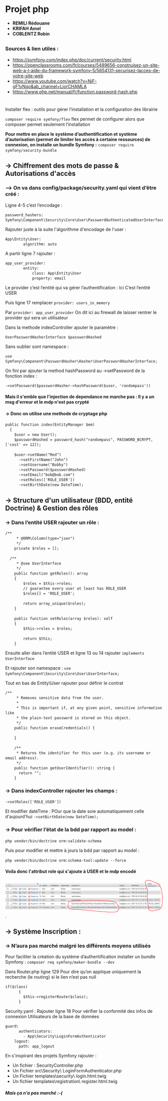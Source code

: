 # Projet php


- **REMILI Rédouane**
- **KRIFAH Amel**  
- **COBLENTZ Robin**

##

### Sources & lien utiles :
- <https://symfony.com/index.php/doc/current/security.html>
- <https://openclassrooms.com/fr/courses/5489656-construisez-un-site-web-a-l-aide-du-framework-symfony-5/5654131-securisez-lacces-de-votre-site-web>
- <https://www.youtube.com/watch?v=NjF-gF1yNqo&ab_channel=LiorCHAMLA>
- <https://www.php.net/manual/fr/function.password-hash.php>

#
Installer flex : outils pour gérer l’installation et la configuration des librairie 

`composer require symfony/flex`
flex permet de configurer alors que composer permet seulement l’installation

**Pour mettre en place le système d’authentification et système d’autorisation (permet de limiter les accès à certaine ressources) de connexion, on installe un bundle Symfony :**
`composer require symfony/security-bundle`

## -> Chiffrement des mots de passe & Autorisations d'accès
### --> On va dans config/package/security.yaml qui vient d’être créé :

Ligne 4-5 c’est l’encodage :

```
password_hashers: 
Symfony\Component\Security\Core\User\PasswordAuthenticatedUserInterface:'auto'
```
Rajouter juste à la suite l'algorithme d'encodage de l'user :
```
App\Entity\User:
        algorithm: auto
```

A partir ligne 7 rajouter :  
```
app_user_provider:
        entity:
            class: App\Entity\User
            property: email
```
Le provider c’est l’entité qui va gérer l’authentification : Ici C’est l’entité USER


Puis ligne 17 remplacer 
`provider: users_in_memory`

Par
`provider: app_user_provider`
On dit ici au firewall de laisser rentrer le provider qui sera un utilisateur

Dans la methode indexController ajouter le paramètre :
```
UserPasswordHasherInterface $passwordHashed
```
Sans oublier sont namespace : 
```
use Symfony\Component\PasswordHasher\Hasher\UserPasswordHasherInterface;
```

On fini par ajouter la method hashPassword au ->setPassword de la fonction index :
```
->setPassword($passwordHasher->hashPassword($user, 'randompass'))
```
#### Mais il s'emble que l'injection de dependance ne marche pas : Il y a un msg d'erreur et le mdp n'est pas crypté
#### -> Donc on utilise une methode de cryptage php

```
public function index(EntityManager $em)
  {
    $user = new User();
    $passwordHashed = password_hash("randompass", PASSWORD_BCRYPT,  ['cost' => 12]);

    $user->setName("Red")
      ->setFirstName("John")
      ->setUsername("Bobby")
      ->setPassword($passwordHashed)
      ->setEmail("bob@bob.com")
      ->setRoles(['ROLE_USER'])
      ->setBirthDate(new DateTime);
```

## -> Structure d'un utilisateur (BDD, entité Doctrine) & Gestion des rôles
### ->	Dans l’entité USER rajouter un rôle :
```
/**
     * @ORM\Column(type="json")
     */
    private $roles = [];

  /**
     * @see UserInterface
     */
    public function getRoles(): array
    {
        $roles = $this->roles;
        // guarantee every user at least has ROLE_USER
        $roles[] = 'ROLE_USER';

        return array_unique($roles);
    }

    public function setRoles(array $roles): self
    {
        $this->roles = $roles;

        return $this;
    }
```

Ensuite aller dans l’entité USER et ligne 13 ou 14 rajouter
`implements UserInterface`

Et rajouter son namespace :
`use Symfony\Component\Security\Core\User\UserInterface;`

Tout en bas de Entity\User rajouter pour définir le contrat
```
/**
     * Removes sensitive data from the user.
     *
     * This is important if, at any given point, sensitive information like
     * the plain-text password is stored on this object.
     */
    public function eraseCredentials() {

    }

    /**
     * Returns the identifier for this user (e.g. its username or email address).
     */
    public function getUserIdentifier(): string {
      return "";
    }
```


### -> Dans indexController rajouter les champs :
`->setRoles(['ROLE_USER'])`

Et modifier dateTime : POur que la date soie automatiquement celle d'aujourd'hui
`->setBirthDate(new DateTime);`


### -> Pour vérifier l’état de la bdd par rapport au model : 
`php vendor/bin/doctrine orm:validate-schema`

Puis pour modifier et mettre à jours la bdd par rapport au model : 

`php vendor/bin/doctrine orm:schema-tool:update --force`

#### Voila donc l'attribut role qui s'ajoute à USER et le mdp encodé
![Texte alternatif](/imgReadme/capture.png "Attribut RoleUser").


## -> Système Inscription : 
### -> N’aura pas marché malgré les différents moyens utilisés


Pour faciliter la création du système d’authentification installer un bundle Symfony :
`composer req symfony/maker-bundle --dev`

Dans Router.php ligne 129 Pour dire qu’on applique uniquement la recherche (le routing) si le lien n’est pas null

```
if($class) 
      {
        $this->registerRoute($class);
      }
```

Security.yaml : Rajouter ligne 18
Pour vérifier la conformité des infos de connexion Utilisateurs de la base de données 
```
guard:
      authenticators:
        - App\Security\LoginFormAuthenticator
    logout:
      path: app_logout
```

En s'inspirant des projets Symfony rajouter :
-	Un fichier : SecurityController.php
- Un Fichier src\Security\ LoginFormAuthenticator.php 
- Un Fichier templates\security\ login.html.twig
- Un fichier templates\registration\ register.html.twig

##### Mais ça n'a pas marché :-(

